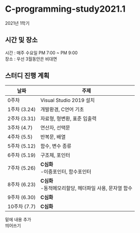 # C-programming-study2021.1

2021년 1학기
## 시간 및 장소
시간 : 매주 수요일 PM 7:00 ~ PM 9:00
<br>장소 : 우선 3월동안은 비대면
## 스터디 진행 계획
| 날짜 | 주제 |
|------|------|
| 0주차 | Visual Studio 2019 설치 |
| 1주차 (3.24) | 개발환경, C언어 기초 |
| 2주차 (3.31) | 자료형, 형변환, 표준 입출력 |
| 3주차 (4.7) | 연산자, 선택문 |
| 4주차 (5.5) | 반복문, 배열 |
| 5주차 (5.12) | 함수, 변수 종류 |
| 6주차 (5.19) | 구조체, 포인터 |
| 7주차 (5.26) | **C심화**<br>-이중포인터, 함수포인터 |
| 8주차 (6.23) | **C심화**<br>-동적메모리할당, 헤더파일 사용, 문자열 함수 |
| 9주차 (6.30) | **C심화** |
| 10주차 (7.7) | **C심화** |

밑에 내용 추가 <br> 띄어쓰기
